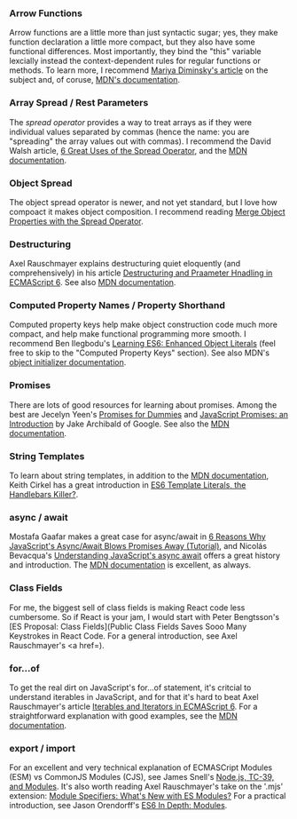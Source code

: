 ### Arrow Functions

Arrow functions are a little more than just syntactic sugar; yes, they make function declaration a little more compact, but they also have some functional differences. Most importantly, they bind the "this" variable lexcially instead the context-dependent rules for regular functions or methods. To learn more, I recommend [Mariya Diminsky's article](https://medium.freecodecamp.org/learn-es6-the-dope-way-part-ii-arrow-functions-and-the-this-keyword-381ac7a32881) on the subject and, of coruse, [MDN's documentation](https://developer.mozilla.org/en-US/docs/Web/JavaScript/Reference/Functions/Arrow_functions).

### Array Spread / Rest Parameters

The _spread operator_ provides a way to treat arrays as if they were individual values separated by commas (hence the name: you are "spreading" the array values out with commas). I recommend the David Walsh article, [6 Great Uses of the Spread Operator](https://davidwalsh.name/spread-operator), and the [MDN documentation](https://developer.mozilla.org/en-US/docs/Web/JavaScript/Reference/Operators/Spread_operator).

### Object Spread

The object spread operator is newer, and not yet standard, but I love how compoact it makes object composition. I recommend reading [Merge Object Properties with the Spread Operator](https://davidwalsh.name/merge-objects).

### Destructuring

Axel Rauschmayer explains destructuring quiet eloquently (and comprehensively) in his article [Destructuring and Praameter Hnadling in ECMAScript 6](http://2ality.com/2015/01/es6-destructuring.html). See also [MDN documentation](https://developer.mozilla.org/en-US/docs/Web/JavaScript/Reference/Operators/Destructuring_assignment).

### Computed Property Names / Property Shorthand

Computed property keys help make object construction code much more compact, and help make functional programming more smooth. I recommend Ben Ilegbodu's [Learning ES6: Enhanced Object Literals](http://www.benmvp.com/learning-es6-enhanced-object-literals/) (feel free to skip to the "Computed Property Keys" section). See also MDN's <a href="">object initializer documentation</a>.

### Promises

There are lots of good resources for learning about promises. Among the best are Jecelyn Yeen's [Promises for Dummies](https://scotch.io/tutorials/javascript-promises-for-dummies) and [JavaScript Promises: an Introduction](https://developers.google.com/web/fundamentals/primers/promises) by Jake Archibald of Google. See also the [MDN documentation](https://developer.mozilla.org/en-US/docs/Web/JavaScript/Reference/Global_Objects/Promise).

### String Templates

To learn about string templates, in addition to the [MDN documentation](https://developer.mozilla.org/en-US/docs/Web/JavaScript/Reference/Template_literals), Keith Cirkel has a great introduction in [ES6 Template Literals, the Handlebars Killer?](https://www.keithcirkel.co.uk/es6-template-literals/).

### async / await

Mostafa Gaafar makes a great case for async/await in [6 Reasons Why JavaScript's Async/Await Blows Promises Away (Tutorial)](https://hackernoon.com/6-reasons-why-javascripts-async-await-blows-promises-away-tutorial-c7ec10518dd9), and Nicolás Bevacqua's [Understanding JavaScript's async await](https://ponyfoo.com/articles/understanding-javascript-async-await) offers a great history and introduction. The <a href="">MDN documentation</a> is excellent, as always.

### Class Fields

For me, the biggest sell of class fields is making React code less cumbersome. So if React is your jam, I would start with Peter Bengtsson's [ES Proposal: Class Fields](Public Class Fields Saves Sooo Many Keystrokes in React Code</a>.  For a general introduction, see
Axel Rauschmayer's <a href=).

### for...of

To get the real dirt on JavaScript's for...of statement, it's critcial to understand iterables in JavaScript, and for that it's hard to beat Axel Rauschmayer's article [Iterables and Iterators in ECMAScript 6](http://2ality.com/2015/02/es6-iteration.html). For a straightforward explanation with good examples, see the [MDN documentation](https://developer.mozilla.org/en-US/docs/Web/JavaScript/Reference/Statements/for...of).

### export / import

For an excellent and very technical explanation of ECMASCript Modules (ESM) vs CommonJS Modules (CJS), see James Snell's [Node.js, TC-39, and Modules](https://hackernoon.com/node-js-tc-39-and-modules-a1118aecf95e). It's also worth reading Axel Rauschmayer's take on the '.mjs' extension: [Module Specifiers: What's New with ES Modules?](http://2ality.com/2017/05/es-module-specifiers.html) For a practical introduction, see Jason Orendorff's [ES6 In Depth: Modules](https://hacks.mozilla.org/2015/08/es6-in-depth-modules/).
